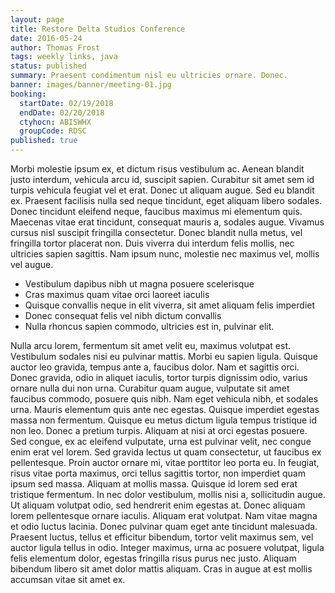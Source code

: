 ```yaml
---
layout: page
title: Restore Delta Studios Conference
date: 2016-05-24
author: Thomas Frost
tags: weekly links, java
status: published
summary: Praesent condimentum nisl eu ultricies ornare. Donec.
banner: images/banner/meeting-01.jpg
booking:
  startDate: 02/19/2018
  endDate: 02/20/2018
  ctyhocn: ABISWHX
  groupCode: RDSC
published: true
---
```

Morbi molestie ipsum ex, et dictum risus vestibulum ac. Aenean blandit justo interdum, vehicula arcu id, suscipit sapien. Curabitur sit amet sem id turpis vehicula feugiat vel et erat. Donec ut aliquam augue. Sed eu blandit ex. Praesent facilisis nulla sed neque tincidunt, eget aliquam libero sodales. Donec tincidunt eleifend neque, faucibus maximus mi elementum quis. Maecenas vitae erat tincidunt, consequat mauris a, sodales augue. Vivamus cursus nisl suscipit fringilla consectetur. Donec blandit nulla metus, vel fringilla tortor placerat non. Duis viverra dui interdum felis mollis, nec ultricies sapien sagittis. Nam ipsum nunc, molestie nec maximus vel, mollis vel augue.

* Vestibulum dapibus nibh ut magna posuere scelerisque
* Cras maximus quam vitae orci laoreet iaculis
* Quisque convallis neque in elit viverra, sit amet aliquam felis imperdiet
* Donec consequat felis vel nibh dictum convallis
* Nulla rhoncus sapien commodo, ultricies est in, pulvinar elit.

Nulla arcu lorem, fermentum sit amet velit eu, maximus volutpat est. Vestibulum sodales nisi eu pulvinar mattis. Morbi eu sapien ligula. Quisque auctor leo gravida, tempus ante a, faucibus dolor. Nam et sagittis orci. Donec gravida, odio in aliquet iaculis, tortor turpis dignissim odio, varius ornare nulla dui non urna. Curabitur quam augue, vulputate sit amet faucibus commodo, posuere quis nibh. Nam eget vehicula nibh, et sodales urna. Mauris elementum quis ante nec egestas. Quisque imperdiet egestas massa non fermentum. Quisque eu metus dictum ligula tempus tristique id non leo. Donec a pretium turpis. Aliquam at nisi at orci egestas posuere. Sed congue, ex ac eleifend vulputate, urna est pulvinar velit, nec congue enim erat vel lorem.
Sed gravida lectus ut quam consectetur, ut faucibus ex pellentesque. Proin auctor ornare mi, vitae porttitor leo porta eu. In feugiat, risus vitae porta maximus, orci tellus sagittis tortor, non imperdiet quam ipsum sed massa. Aliquam at mollis massa. Quisque id lorem sed erat tristique fermentum. In nec dolor vestibulum, mollis nisi a, sollicitudin augue. Ut aliquam volutpat odio, sed hendrerit enim egestas at. Donec aliquam lorem pellentesque ornare iaculis. Aliquam erat volutpat. Nam vitae magna et odio luctus lacinia. Donec pulvinar quam eget ante tincidunt malesuada. Praesent luctus, tellus et efficitur bibendum, tortor velit maximus sem, vel auctor ligula tellus in odio. Integer maximus, urna ac posuere volutpat, ligula felis elementum dolor, egestas fringilla risus purus nec justo. Aliquam bibendum libero sit amet dolor mattis aliquam. Cras in augue at est mollis accumsan vitae sit amet ex.
